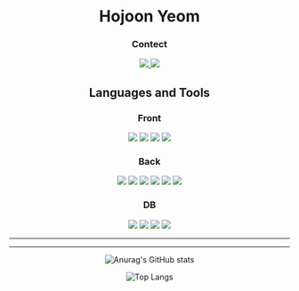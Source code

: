 <h1 align="center">Hojoon Yeom</h1>



<div align="center">
<p>
    <h3 align="center">Contect</h3>
    <a href="instagram.com/duaghwns" target="_blank">
        <img src="https://img.shields.io/badge/duaghwns-pink?style=for-the/badge&logo=instagram&logoColor=FFFFFF"/>
    </a>
    <a href="blog.naver.com/5-5-5-5" target="_blank">
        <img src="https://img.shields.io/badge/Blog-6DB33F?style=for-the/badge&logo=Counter-Strike&logoColor=FFFFFF"/>
    </a>
</p>
    <h2 align="center">Languages and Tools</h2>
<p>
    <h3>Front</h3>
<div>

<img src="https://img.shields.io/badge/HTML5-E34F26?style=for-the/badge&logo=HTML5&logoColor=FFFFFF"/>
<img src="https://img.shields.io/badge/CSS3-1572B6?style=for-the/badge&logo=CSS3&logoColor=FFFFFF"/>
<img src="https://img.shields.io/badge/JavaScript-F7DF1E?style=for-the/badge&logo=JavaScript&logoColor=FFFFFF"/>
<!-- <img src="https://img.shields.io/badge/Vue.js-4FC08D?style=for-the/badge&logo=Vue.js&logoColor=FFFFFF"/> -->
<img src="https://img.shields.io/badge/jQuery-0769AD?style=for-the/badge&logo=jQuery&logoColor=FFFFFF"/>
</div>

<h3>Back</h3>
<div>
<img src="https://img.shields.io/badge/Java-007396?style=for-the/badge&logo=Java&logoColor=FFFFFF"/>
<img src="https://img.shields.io/badge/C Sharp-111324?style=for-the/badge&logo=C Sharp&logoColor=FFFFFF"/>
<img src="https://img.shields.io/badge/Hibernate-59666C?style=for-the/badge&logo=Hibernate&logoColor=FFFFFF"/>
<img src="https://img.shields.io/badge/Spring-6DB33F?style=for-the/badge&logo=Spring&logoColor=FFFFFF"/>
<img src="https://img.shields.io/badge/SpringBoot-6DB33F?style=for-the/badge&logo=SpringBoot&logoColor=FFFFFF"/>
<img src="https://img.shields.io/badge/ThymeLeaf-007396?style=for-the/badge&logo=ThymeLeaf&logoColor=FFFFFF"/>
<!-- <img src="https://img.shields.io/badge/JPA-6DB33F?style=for-the/badge&logo=JPA&logoColor=FFFFFF"/> -->
</div>

<h3>DB</h3>
<div>
<img src="https://img.shields.io/badge/Oracle-F80000?style=for-the/badge&logo=Oracle&logoColor=FFFFFF"/>
<img src="https://img.shields.io/badge/MariaDB-003545?style=for-the/badge&logo=MariaDB&logoColor=FFFFFF"/>
<img src="https://img.shields.io/badge/MySQL-4479A1?style=for-the/badge&logo=MySQL&logoColor=FFFFFF"/>
<img src="https://img.shields.io/badge/MSSQL-cc2927?style=for-the/badge&logo=Microsoft SQL Server&logoColor=FFFFFF"/>
</div>

<hr>
</p>
<hr>

 ![Anurag's GitHub stats](https://github-readme-stats.vercel.app/api?username=duaghwns&show_icons=true&theme=codeSTACKr)

 ![Top Langs](https://github-readme-stats.vercel.app/api/top-langs/?username=duaghwns&theme=github_dark&layout=compact&hide_border=true&hide_title=true)
</div>
